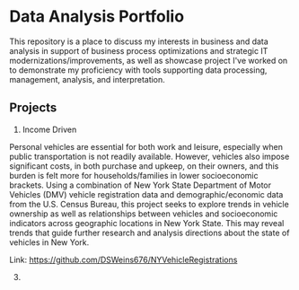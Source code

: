 # Data Analysis Portfolio
This repository is a place to discuss my interests in business and data analysis in support of business process optimizations and strategic IT modernizations/improvements, as well as showcase project I've worked on to demonstrate my proficiency with tools supporting data processing, management, analysis, and interpretation.

## Projects

1. Income Driven

Personal vehicles are essential for both work and leisure, especially when public transportation is not readily available. However, vehicles also impose significant costs, in both purchase and upkeep, on their owners, and this burden is felt more for households/families in lower socioeconomic brackets. Using a combination of New York State Department of Motor Vehicles (DMV) vehicle registration data and demographic/economic data from the U.S. Census Bureau, this project seeks to explore trends in vehicle ownership as well as relationships between vehicles and socioeconomic indicators across geographic locations in New York State. This may reveal trends that guide further research and analysis directions about the state of vehicles in New York.

Link: https://github.com/DSWeins676/NYVehicleRegistrations

3. 
